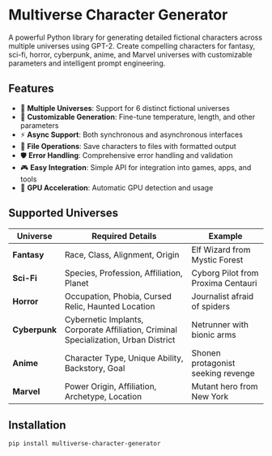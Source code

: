 # Multiverse Character Generator

A powerful Python library for generating detailed fictional characters across multiple universes using GPT-2. Create compelling characters for fantasy, sci-fi, horror, cyberpunk, anime, and Marvel universes with customizable parameters and intelligent prompt engineering.

## Features

- 🌟 **Multiple Universes**: Support for 6 distinct fictional universes
- 🎯 **Customizable Generation**: Fine-tune temperature, length, and other parameters
- ⚡ **Async Support**: Both synchronous and asynchronous interfaces
- 💾 **File Operations**: Save characters to files with formatted output
- 🛡️ **Error Handling**: Comprehensive error handling and validation
- 🎮 **Easy Integration**: Simple API for integration into games, apps, and tools
- 🚀 **GPU Acceleration**: Automatic GPU detection and usage

## Supported Universes

| Universe | Required Details | Example |
|----------|------------------|---------|
| **Fantasy** | Race, Class, Alignment, Origin | Elf Wizard from Mystic Forest |
| **Sci-Fi** | Species, Profession, Affiliation, Planet | Cyborg Pilot from Proxima Centauri |
| **Horror** | Occupation, Phobia, Cursed Relic, Haunted Location | Journalist afraid of spiders |
| **Cyberpunk** | Cybernetic Implants, Corporate Affiliation, Criminal Specialization, Urban District | Netrunner with bionic arms |
| **Anime** | Character Type, Unique Ability, Backstory, Goal | Shonen protagonist seeking revenge |
| **Marvel** | Power Origin, Affiliation, Archetype, Location | Mutant hero from New York |

## Installation

```bash
pip install multiverse-character-generator

